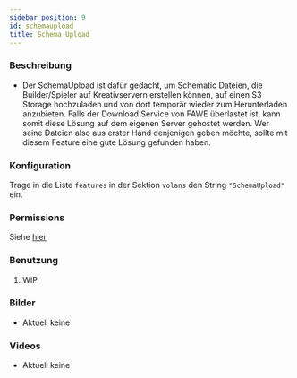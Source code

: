 ```yaml
---
sidebar_position: 9
id: schemaupload
title: Schema Upload
---
```

### Beschreibung
* Der SchemaUpload ist dafür gedacht, um Schematic Dateien, die Builder/Spieler auf Kreativservern erstellen können, auf einen S3 Storage hochzuladen und von dort temporär wieder zum Herunterladen anzubieten. Falls der Download Service von FAWE überlastet ist, kann somit diese Lösung auf dem eigenen Server gehostet werden. Wer seine Dateien also aus erster Hand denjenigen geben möchte, sollte mit diesem Feature eine gute Lösung gefunden haben.
### Konfiguration
Trage in die Liste `features` in der Sektion `volans` den String `"SchemaUpload"` ein.
### Permissions
Siehe [hier](/docs/Permissions/#schema-upload)
### Benutzung
1. WIP
### Bilder
- Aktuell keine
### Videos
- Aktuell keine